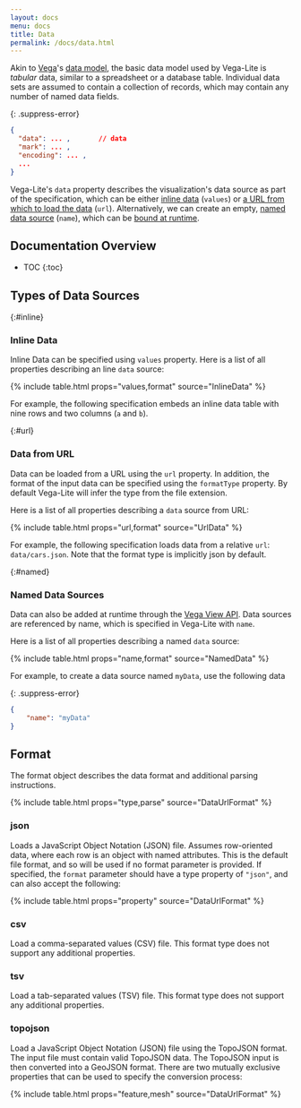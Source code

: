 ```yaml
---
layout: docs
menu: docs
title: Data
permalink: /docs/data.html
---
```


Akin to [Vega](https://www.github.com/vega/vega)'s [data model](https://www.github.com/vega/vega/wiki/Data), the basic data model used by Vega-Lite is *tabular* data, similar to a spreadsheet or a database table. Individual data sets are assumed to contain a collection of records, which may contain any number of named data fields.

{: .suppress-error}
```json
{
  "data": ... ,       // data
  "mark": ... ,
  "encoding": ... ,
  ...
}
```

Vega-Lite's `data` property describes the visualization's data source as part of the specification, which can be either [inline data](#inline) (`values`) or [a URL from which to load the data](#url) (`url`).  Alternatively, we can create an empty, [named data source](#named) (`name`), which can be [bound at runtime](https://vega.github.io/vega/docs/api/view/#data).

## Documentation Overview

* TOC
{:toc}

## Types of Data Sources

{:#inline}
### Inline Data

Inline Data can be specified using `values` property.
Here is a list of all properties describing an line `data` source:

{% include table.html props="values,format" source="InlineData" %}

For example, the following specification embeds an inline data table with nine rows and two columns (`a` and `b`).

<span class="vl-example" data-name="bar"></span>

{:#url}
### Data from URL

Data can be loaded from a URL using the `url` property. In addition, the format of the input data can be specified using the `formatType` property. By default Vega-Lite will infer the type from the file extension.

Here is a list of all properties describing a `data` source from URL:

{% include table.html props="url,format" source="UrlData" %}

For example, the following specification loads data from a relative `url`: `data/cars.json`. Note that the format type is implicitly json by default.

<span class="vl-example" data-name="scatter"></span>

{:#named}
### Named Data Sources

Data can also be added at runtime through the [Vega View API](https://vega.github.io/vega/docs/api/view/#data).
Data sources are referenced by name, which is specified in Vega-Lite with `name`.

Here is a list of all properties describing a named `data` source:

{% include table.html props="name,format" source="NamedData" %}

For example, to create a data source named `myData`, use the following data

{: .suppress-error}
```json
{
    "name": "myData"
}
```

## Format

The format object describes the data format and additional parsing instructions.

{% include table.html props="type,parse" source="DataUrlFormat" %}

### json

Loads a JavaScript Object Notation (JSON) file. Assumes row-oriented data, where each row is an object with named attributes. This is the default file format, and so will be used if no format parameter is provided. If specified, the `format` parameter should have a type property of `"json"`, and can also accept the following:

{% include table.html props="property" source="DataUrlFormat" %}

### csv

Load a comma-separated values (CSV) file. This format type does not support any additional properties.

### tsv

Load a tab-separated values (TSV) file. This format type does not support any additional properties.

### topojson

Load a JavaScript Object Notation (JSON) file using the TopoJSON format. The input file must contain valid TopoJSON data. The TopoJSON input is then converted into a GeoJSON format. There are two mutually exclusive properties that can be used to specify the conversion process:

{% include table.html props="feature,mesh" source="DataUrlFormat" %}
